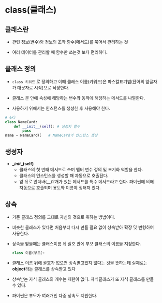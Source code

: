 # class(클래스)

## 클래스란

- 관련 정보(변수)와 정보의 조작 함수(메서드)를 묶어서 관리하는 것

- 여러 데이터를 관리할 때  함수만 쓰는것 보다 편리하다.

## 클래스 정의

- `class 키워드` 로 정의하고 이때 클래스 이름(키워드)은 파스칼표기법(단어의 앞글자가 대문자로 시작)으로 작성한다.
- 클래스 문 안에 속성에 해당하는 변수와 동작에 해당하는 메서드를 나열한다.

- 사용하기 위해서는 인스턴스를 생성한 후 사용해야 한다.

```python
# ex)
class NameCard:
    def __init__(self):	# 생성자 함수
        pass
name = NameCard()	# NameCard의 인스턴스 생성
```

## 생성자

- **\__init__(self)**
  - 클래스의 첫 번째 메서드로 쓰며 멤버 변수 정의 및 초기화 역할을 한다.
  - 클래스의 인스턴스를 생성할 때 자동으로 호출된다.
  - 앞 뒤로 언더바(__)2개가 있는 메서드를 특수 메서드라고 한다. 파이썬에 의해 자동으로 호출되며 용도와 이름이 정해져 있다.

## 상속

- 기존 클래스 정의를 그대로 자신의 것으로 취하는 방법이다.

- 비슷한 클래스가 있다면 처음부터 다시 만들 필요 없이 상속받아 확장 및 변형하여 사용한다.

- 상속을 받을때는 클래스이름  뒤 괄호 안에 부모 클래스의 이름을 지정한다.

  ```python
  class 이름(부모):
  ```

- 클래스 이름 뒤에 괄호가 없으면 상속받고있지 않다는 것을 뜻하는데 실제로는 **object**라는 클래스를 상속받고 있다
- 상속받는 자식 클래스의 개수는 제한이 없다. 자식클래스가 또 자식  클래스를 만들 수 있다. 
- 파이썬은 부모가 여러개인 다중 상속도 지원한다.

